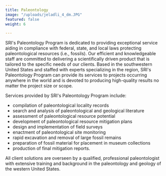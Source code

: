 ```yaml
---
title: Paleontology
image: "/uploads/jeladli_4_dm.JPG"
featured: false
weight: 6

---
```

SRI's Paleontology Program is dedicated to providing exceptional service aiding in compliance with federal, state, and local laws protecting paleontological resources (i.e., fossils).  Our efficient and knowledgeable staff are committed to delivering a scientifically driven product that is tailored to the specific needs of our clients. Based in the southwestern United States and staffed with experts specializing in the region, SRI's Paleontology Program can provide its services to projects occurring anywhere in the world and is devoted to producing high-quality results no matter the project size or scope.

Services provided by SRI's Paleontology Program include:

* compilation of paleontological locality records
* search and analysis of paleontological and geological literature
* assessment of paleontological resource potential
* development of paleontological resource mitigation plans
* design and implementation of field surveys
* enactment of paleontological site monitoring
* rapid excavation and removal of large fossil remains
* preparation of fossil material for placement in museum collections
* production of final mitigation reports.

All client solutions are overseen by a qualified, professional paleontologist with extensive training and background in the paleontology and geology of the western United States.